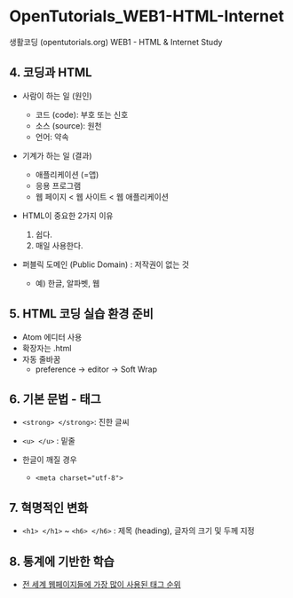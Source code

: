 # OpenTutorials_WEB1-HTML-Internet
생활코딩 (opentutorials.org) WEB1 - HTML &amp; Internet Study

## 4. 코딩과 HTML
 - 사람이 하는 일 (원인)
    - 코드 (code): 부호 또는 신호
    - 소스 (source): 원천
    - 언어: 약속
- 기계가 하는 일 (결과)
  - 애플리케이션 (=앱)
  - 응용 프로그램
  - 웹 페이지 < 웹 사이트 < 웹 애플리케이션
  
- HTML이 중요한 2가지 이유
  1. 쉽다.
  2. 매일 사용한다.
  
- 퍼블릭 도메인 (Public Domain)
  : 저작권이 없는 것
  - 예) 한글, 알파벳, 웹
  
## 5. HTML 코딩 실습 환경 준비
 - Atom 에디터 사용
 - 확장자는 .html
 - 자동 줄바꿈
   - preference -> editor -> Soft Wrap
   
## 6. 기본 문법 - 태그
 - `<strong> </strong>`: 진한 글씨
 - `<u> </u>` : 밑줄
 
 - 한글이 깨질 경우
   - `<meta charset="utf-8">`
   
## 7. 혁명적인 변화
 - `<h1> </h1>` ~ `<h6> </h6>` : 제목 (heading), 글자의 크기 및 두께 지정
 
## 8. 통계에 기반한 학습
 - [전 세계 웹페이지들에 가장 많이 사용된 태그 순위](https://www.advancedwebranking.com/html/)
